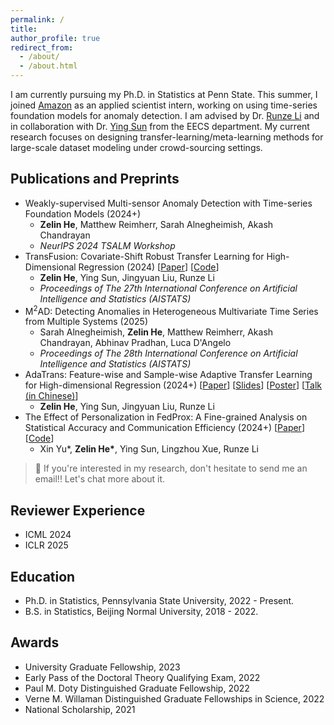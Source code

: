 ```yaml
---
permalink: /
title: 
author_profile: true
redirect_from: 
  - /about/
  - /about.html
---
```


I am currently pursuing my Ph.D. in Statistics at Penn State. This summer, I joined [Amazon](https://www.amazon.jobs/content/en/career-programs/student-programs) as an applied scientist intern, working on using time-series foundation models for anomaly detection. I am advised by Dr. [Runze Li](https://runzelipsu.github.io/) and in collaboration with Dr. [Ying Sun](https://ysunac.github.io/) from the EECS department. My current research focuses on designing transfer-learning/meta-learning methods for large-scale dataset modeling under crowd-sourcing settings.

## Publications and Preprints
- Weakly-supervised Multi-sensor Anomaly Detection with Time-series Foundation Models (2024+)
  - **Zelin He**, Matthew Reimherr, Sarah Alnegheimish, Akash Chandrayan
  - *NeurIPS 2024 TSALM Workshop*
- TransFusion: Covariate-Shift Robust Transfer Learning for High-Dimensional Regression (2024) [[Paper](https://proceedings.mlr.press/v238/he24a.html)] [[Code](https://github.com/ZLHe0/TransFusion)]
  - **Zelin He**, Ying Sun, Jingyuan Liu, Runze Li
  - *Proceedings of The 27th International Conference on Artificial Intelligence and Statistics (AISTATS)*
- M<sup>2</sup>AD: Detecting Anomalies in Heterogeneous Multivariate Time Series from Multiple Systems (2025)
  - Sarah Alnegheimish, **Zelin He**, Matthew Reimherr, Akash Chandrayan, Abhinav Pradhan, Luca D'Angelo 
  - *Proceedings of The 28th International Conference on Artificial Intelligence and Statistics (AISTATS)*
- AdaTrans: Feature-wise and Sample-wise Adaptive Transfer Learning for High-dimensional Regression (2024+) [[Paper](https://arxiv.org/abs/2403.13565)] [[Slides](files/trans-slides.pdf)] [[Poster](files/trans-poster.pdf)] [[Talk (in Chinese)](https://www.xiong99.com.cn/p/t_pc/course_pc_detail/video/v_65fd4c40e4b0d84d784b4b1d)] 
  - **Zelin He**, Ying Sun, Jingyuan Liu, Runze Li
- The Effect of Personalization in FedProx: A Fine-grained Analysis on Statistical Accuracy and Communication Efficiency (2024+) [[Paper](https://www.arxiv.org/abs/2410.08934)] [[Code](https://github.com/ZLHe0/fedprox-bilevel)]
  - Xin Yu\*, **Zelin He\***, Ying Sun, Lingzhou Xue, Runze Li 

>  📧 If you're interested in my research, don't hesitate to send me an email!! Let's chat more about it.

## Reviewer Experience
- ICML 2024
- ICLR 2025

## Education
- Ph.D. in Statistics, Pennsylvania State University, 2022 - Present.
- B.S. in Statistics, Beijing Normal University, 2018 - 2022.

## Awards
- University Graduate Fellowship, 2023
- Early Pass of the Doctoral Theory Qualifying Exam, 2022
- Paul M. Doty Distinguished Graduate Fellowship, 2022
- Verne M. Willaman Distinguished Graduate Fellowships in Science, 2022
- National Scholarship, 2021
